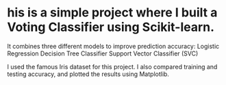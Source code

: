 <h1>his is a simple project where I built a Voting Classifier using Scikit-learn.</h1>
It combines three different models to improve prediction accuracy:
Logistic Regression
Decision Tree Classifier
Support Vector Classifier (SVC)

I used the famous Iris dataset for this project.
I also compared training and testing accuracy, and plotted the results using Matplotlib.
